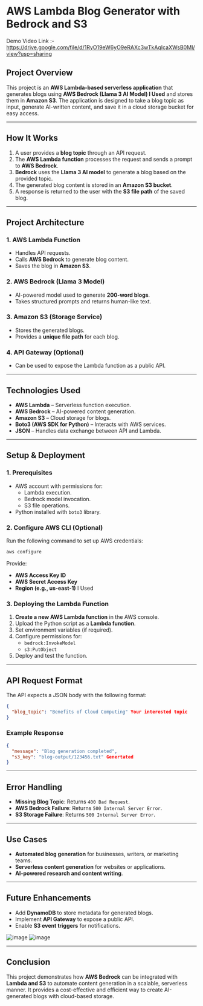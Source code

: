 # AWS Lambda Blog Generator with Bedrock and S3

Demo Video Link :- https://drive.google.com/file/d/1RyO19eW6yO9eRAXc3wTkAqIcaXWsB0MI/view?usp=sharing

## **Project Overview**
This project is an **AWS Lambda-based serverless application** that generates blogs using **AWS Bedrock (Llama 3 AI Model) I Used** and stores them in **Amazon S3**. The application is designed to take a blog topic as input, generate AI-written content, and save it in a cloud storage bucket for easy access.

---

## **How It Works**
1. A user provides a **blog topic** through an API request.
2. The **AWS Lambda function** processes the request and sends a prompt to **AWS Bedrock**.
3. **Bedrock** uses the **Llama 3 AI model** to generate a blog based on the provided topic.
4. The generated blog content is stored in an **Amazon S3 bucket**.
5. A response is returned to the user with the **S3 file path** of the saved blog.

---

## **Project Architecture**

### **1. AWS Lambda Function**
- Handles API requests.
- Calls **AWS Bedrock** to generate blog content.
- Saves the blog in **Amazon S3**.

### **2. AWS Bedrock (Llama 3 Model)**
- AI-powered model used to generate **200-word blogs**.
- Takes structured prompts and returns human-like text.

### **3. Amazon S3 (Storage Service)**
- Stores the generated blogs.
- Provides a **unique file path** for each blog.

### **4. API Gateway (Optional)**
- Can be used to expose the Lambda function as a public API.

---

## **Technologies Used**
- **AWS Lambda** – Serverless function execution.
- **AWS Bedrock** – AI-powered content generation.
- **Amazon S3** – Cloud storage for blogs.
- **Boto3 (AWS SDK for Python)** – Interacts with AWS services.
- **JSON** – Handles data exchange between API and Lambda.

---

## **Setup & Deployment**

### **1. Prerequisites**
- AWS account with permissions for:
  - Lambda execution.
  - Bedrock model invocation.
  - S3 file operations.
- Python installed with `boto3` library.

### **2. Configure AWS CLI (Optional)**
Run the following command to set up AWS credentials:
```sh
aws configure
```
Provide:
- **AWS Access Key ID**
- **AWS Secret Access Key**
- **Region (e.g., us-east-1)** I Used

### **3. Deploying the Lambda Function**
1. **Create a new AWS Lambda function** in the AWS console.
2. Upload the Python script as a **Lambda function**.
3. Set environment variables (if required).
4. Configure permissions for:
   - `bedrock:InvokeModel`
   - `s3:PutObject`
5. Deploy and test the function.

---

## **API Request Format**
The API expects a JSON body with the following format:
```json
{
  "blog_topic": "Benefits of Cloud Computing" Your interested topic
}
```

### **Example Response**
```json
{
  "message": "Blog generation completed",
  "s3_key": "blog-output/123456.txt" Genertated 
}
```

---

## **Error Handling**
- **Missing Blog Topic**: Returns `400 Bad Request`.
- **AWS Bedrock Failure**: Returns `500 Internal Server Error`.
- **S3 Storage Failure**: Returns `500 Internal Server Error`.

---

## **Use Cases**
- **Automated blog generation** for businesses, writers, or marketing teams.
- **Serverless content generation** for websites or applications.
- **AI-powered research and content writing**.

---

## **Future Enhancements**
- Add **DynamoDB** to store metadata for generated blogs.
- Implement **API Gateway** to expose a public API.
- Enable **S3 event triggers** for notifications.

![image](https://github.com/user-attachments/assets/b536a273-7a1d-4405-a6ae-7c5d66ef3e0d)
![image](https://github.com/user-attachments/assets/e1efbeba-26e9-447c-911d-f05b57a9961a)


---

## **Conclusion**
This project demonstrates how **AWS Bedrock** can be integrated with **Lambda and S3** to automate content generation in a scalable, serverless manner. It provides a cost-effective and efficient way to create AI-generated blogs with cloud-based storage.

